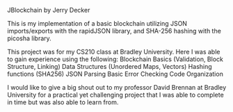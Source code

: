 JBlockchain by Jerry Decker

This is my implementation of a basic blockchain utilizing JSON imports/exports with the rapidJSON library,
and SHA-256 hashing with the picosha library. 

This project was for my CS210 class at Bradley University. Here I was able to gain experience using the following:
  Blockchain Basics (Validation, Block Structure, Linking)
  Data Structures (Unordered Maps, Vectors)
  Hashing functions (SHA256)
  JSON Parsing
  Basic Error Checking
  Code Organization
  
  I would like to give a big shout out to my professor David Brennan at Bradley University for a practical yet challenging project that I
  was able to complete in time but was also able to learn from.

